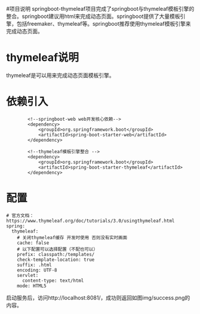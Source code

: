 #项目说明
springboot-thymeleaf项目完成了springboot与thymeleaf模板引擎的整合。springboot建议用html来完成动态页面。springboot提供了大量模板引擎，包括freemaker、thymeleaf等。springboot推荐使用thymeleaf模板引擎来完成动态页面。
# thymeleaf说明
thymeleaf是可以用来完成动态页面模板引擎。
# 依赖引入
```
        <!--springboot-web web开发核心依赖-->
        <dependency>
            <groupId>org.springframework.boot</groupId>
            <artifactId>spring-boot-starter-web</artifactId>
        </dependency>

        <!--thymeleaf模板引擎整合 -->
        <dependency>
            <groupId>org.springframework.boot</groupId>
            <artifactId>spring-boot-starter-thymeleaf</artifactId>
        </dependency>
```
# 配置
```
# 官方文档： https://www.thymeleaf.org/doc/tutorials/3.0/usingthymeleaf.html
spring:
  thymeleaf:
    # 关闭thymeleaf缓存 开发时使用 否则没有实时画面
    cache: false
    # 以下配置可以选择配置（不配也可以）
    prefix: classpath:/templates/
    check-template-location: true
    suffix: .html
    encoding: UTF-8
    servlet:
      content-type: text/html
    mode: HTML5
```
启动服务后，访问http://localhost:8081/，成功则返回如图img/success.png的内容。


